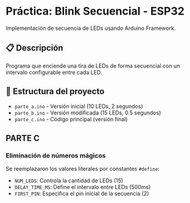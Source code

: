 # Práctica: Blink Secuencial - ESP32

Implementación de secuencia de LEDs usando Arduino Framework.

## 📋 Descripción

Programa que enciende una tira de LEDs de forma secuencial con un intervalo configurable entre cada LED.

## 📁 Estructura del proyecto

- `parte_a.ino` - Versión inicial (10 LEDs, 2 segundos)
- `parte_b.ino` - Versión modificada (15 LEDs, 0.5 segundos)
- `parte_c.ino` - Código principal (versión final)

## PARTE C  

### Eliminación de números mágicos

Se reemplazaron los valores literales por constantes `#define`:

- `NUM_LEDS`: Controla la cantidad de LEDs (15)
- `DELAY_TIME_MS`: Define el intervalo entre LEDs (500ms)
- `FIRST_PIN`: Especifica el pin inicial de la secuencia (2)
